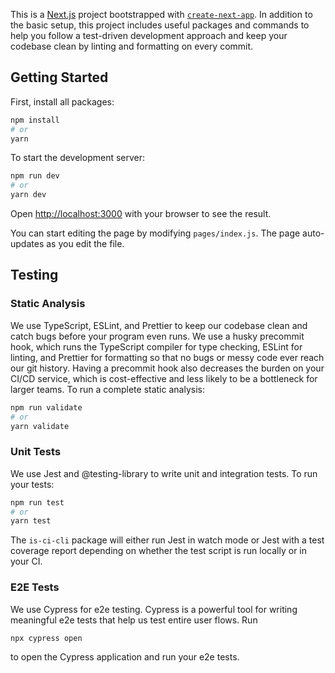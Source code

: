 This is a [Next.js](https://nextjs.org/) project bootstrapped with [`create-next-app`](https://github.com/vercel/next.js/tree/canary/packages/create-next-app). In addition to the basic setup, this project includes useful packages and commands to help you follow a test-driven development approach and keep your codebase clean by linting and formatting on every commit.

## Getting Started

First, install all packages:

```bash
npm install
# or
yarn
```

To start the development server:

```bash
npm run dev
# or
yarn dev
```

Open [http://localhost:3000](http://localhost:3000) with your browser to see the result.

You can start editing the page by modifying `pages/index.js`. The page auto-updates as you edit the file.

## Testing

### Static Analysis

We use TypeScript, ESLint, and Prettier to keep our codebase clean and catch bugs before your program even runs. We use a husky precommit hook, which runs the TypeScript compiler for type checking, ESLint for linting, and Prettier for formatting so that no bugs or messy code ever reach our git history. Having a precommit hook also decreases the burden on your CI/CD service, which is cost-effective and less likely to be a bottleneck for larger teams. To run a complete static analysis:

```bash
npm run validate
# or
yarn validate
```

### Unit Tests

We use Jest and @testing-library to write unit and integration tests. To run your tests:

```bash
npm run test
# or
yarn test
```

The `is-ci-cli` package will either run Jest in watch mode or Jest with a test coverage report depending on whether the test script is run locally or in your CI.

### E2E Tests

We use Cypress for e2e testing. Cypress is a powerful tool for writing meaningful e2e tests that help us test entire user flows. Run

```bash
npx cypress open
```

to open the Cypress application and run your e2e tests.
